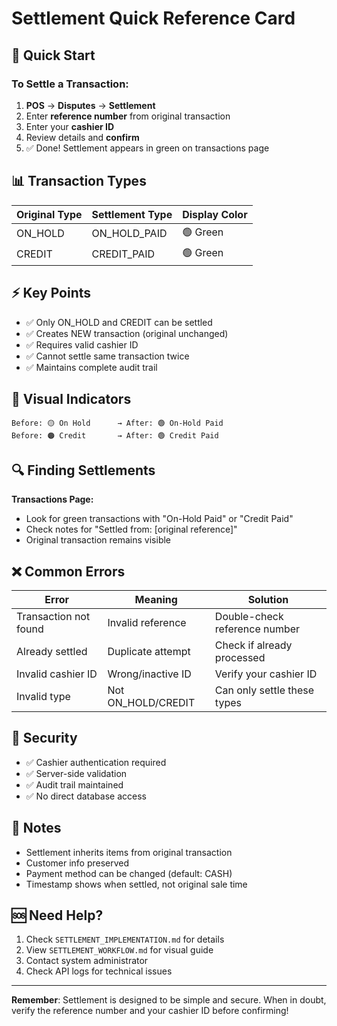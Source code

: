 # Settlement Quick Reference Card

## 🚀 Quick Start

### To Settle a Transaction:

1. **POS** → **Disputes** → **Settlement**
2. Enter **reference number** from original transaction
3. Enter your **cashier ID**
4. Review details and **confirm**
5. ✅ Done! Settlement appears in green on transactions page

## 📊 Transaction Types

| Original Type | Settlement Type | Display Color |
| ------------- | --------------- | ------------- |
| ON_HOLD       | ON_HOLD_PAID    | 🟢 Green      |
| CREDIT        | CREDIT_PAID     | 🟢 Green      |

## ⚡ Key Points

- ✅ Only ON_HOLD and CREDIT can be settled
- ✅ Creates NEW transaction (original unchanged)
- ✅ Requires valid cashier ID
- ✅ Cannot settle same transaction twice
- ✅ Maintains complete audit trail

## 🎨 Visual Indicators

```
Before: 🟡 On Hold      → After: 🟢 On-Hold Paid
Before: 🟠 Credit       → After: 🟢 Credit Paid
```

## 🔍 Finding Settlements

**Transactions Page:**

- Look for green transactions with "On-Hold Paid" or "Credit Paid"
- Check notes for "Settled from: [original reference]"
- Original transaction remains visible

## ❌ Common Errors

| Error                 | Meaning            | Solution                      |
| --------------------- | ------------------ | ----------------------------- |
| Transaction not found | Invalid reference  | Double-check reference number |
| Already settled       | Duplicate attempt  | Check if already processed    |
| Invalid cashier ID    | Wrong/inactive ID  | Verify your cashier ID        |
| Invalid type          | Not ON_HOLD/CREDIT | Can only settle these types   |

## 🔐 Security

- ✅ Cashier authentication required
- ✅ Server-side validation
- ✅ Audit trail maintained
- ✅ No direct database access

## 📝 Notes

- Settlement inherits items from original transaction
- Customer info preserved
- Payment method can be changed (default: CASH)
- Timestamp shows when settled, not original sale time

## 🆘 Need Help?

1. Check `SETTLEMENT_IMPLEMENTATION.md` for details
2. View `SETTLEMENT_WORKFLOW.md` for visual guide
3. Contact system administrator
4. Check API logs for technical issues

---

**Remember**: Settlement is designed to be simple and secure. When in doubt, verify the reference number and your cashier ID before confirming!
